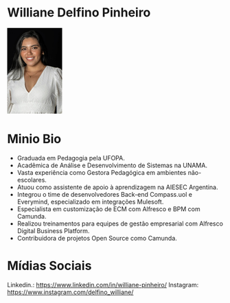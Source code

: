 # Williane Delfino Pinheiro
<img src="/speakers/img/willianedelfinopinheiro.jpg" alt="Williane Delfino Pinheiro" style="height: 200px; width:128px;"/>

# Minio Bio 
* Graduada em Pedagogia pela UFOPA.
* Acadêmica de Análise e Desenvolvimento de Sistemas na UNAMA.
* Vasta experiência como Gestora Pedagógica em ambientes não-escolares.
* Atuou como assistente de apoio à aprendizagem na AIESEC Argentina.
* Integrou o time de desenvolvedores Back-end Compass.uol e Everymind, especializado em integrações Mulesoft.
* Especialista em customização de ECM com Alfresco e BPM com Camunda.
* Realizou treinamentos para equipes de gestão empresarial com Alfresco Digital Business Platform.
* Contribuidora de projetos Open Source como Camunda.
     
# Mídias Sociais
Linkedin.: https://www.linkedin.com/in/williane-pinheiro/
Instagram: https://www.instagram.com/delfino_williane/
